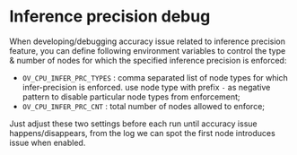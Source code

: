 # Inference precision debug

When developing/debugging accuracy issue related to inference precision feature, you can define following environment variables to control the type & number of nodes for which the specified inference precision is enforced:

 - `OV_CPU_INFER_PRC_TYPES` : comma separated list of node types for which infer-precision is enforced. use node type with prefix `-` as negative pattern to disable particular node types from enforcement;
 - `OV_CPU_INFER_PRC_CNT`   : total number of nodes allowed to enforce;

Just adjust these two settings before each run until accuracy issue happens/disappears, from the log we can spot the first node introduces issue when enabled.
